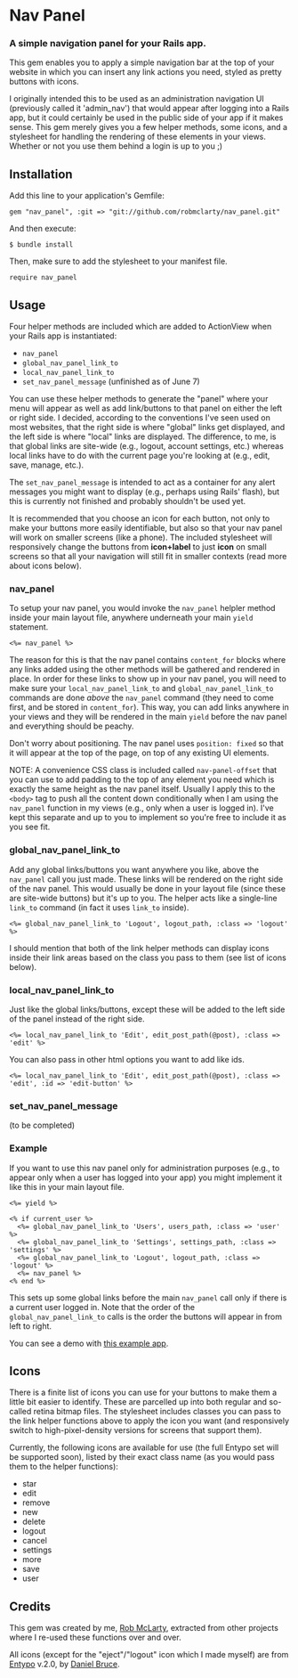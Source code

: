 # Nav Panel

### A simple navigation panel for your Rails app.

This gem enables you to apply a simple navigation bar at the top of your 
website in which you can insert any link actions you need, styled as pretty buttons with icons.

I originally intended this to be used as an administration navigation UI (previously called it 'admin_nav') that
would appear after logging into a Rails app, but it could certainly be used
in the public side of your app if it makes sense. This gem merely gives you
a few helper methods, some icons, and a stylesheet for handling the rendering
of these elements in your views. Whether or not you use them behind a login
is up to you ;)


## Installation

Add this line to your application's Gemfile:

    gem "nav_panel", :git => "git://github.com/robmclarty/nav_panel.git"

And then execute:

    $ bundle install

Then, make sure to add the stylesheet to your manifest file.

    require nav_panel


## Usage

Four helper methods are included which are added to ActionView when your Rails
app is instantiated:

- `nav_panel`
- `global_nav_panel_link_to`
- `local_nav_panel_link_to`
- `set_nav_panel_message` (unfinished as of June 7)

You can use these helper methods to generate the "panel" where your menu will appear
as well as add link/buttons to that panel on either the left or right side. I decided,
according to the conventions I've seen used on most websites, that the right side is
where "global" links get displayed, and the left side is where "local" links are displayed.
The difference, to me, is that global links are site-wide (e.g., logout, account settings, etc.)
whereas local links have to do with the current page you're looking at (e.g., edit, save, manage, etc.).

The `set_nav_panel_message` is intended to act as a container for any alert messages you
might want to display (e.g., perhaps using Rails' flash), but this is currently not
finished and probably shouldn't be used yet.

It is recommended that you choose an icon for each button, not only to make your buttons
more easily identifiable, but also so that your nav panel will work on smaller screens
(like a phone). The included stylesheet will responsively change the buttons from **icon+label**
to just **icon** on small screens so that all your navigation will still fit in smaller contexts 
(read more about icons below).

### nav_panel

To setup your nav panel, you would invoke the `nav_panel` helpler method inside your main
layout file, anywhere underneath your main `yield` statement. 

    <%= nav_panel %>

The reason for this is that
the nav panel contains `content_for` blocks where any links added using the other methods
will be gathered and rendered in place. In order for these links to show up in your nav
panel, you will need to make sure your `local_nav_panel_link_to` and `global_nav_panel_link_to`
commands are done *above* the `nav_panel` command (they need to come first, and be stored
in `content_for`). This way, you can add links anywhere in your views and they will be
rendered in the main `yield` before the nav panel and everything should be peachy.

Don't worry about positioning. The nav panel uses `position: fixed` so that it will
appear at the top of the page, on top of any existing UI elements.

NOTE: A convenience CSS class is included called `nav-panel-offset` that you can use to add
padding to the top of any element you need which is exactly the same height as the 
nav panel itself. Usually I apply this to the `<body>` tag to push all the content down conditionally
when I am using the `nav_panel` function in my views (e.g., only when a user is logged in). I've
kept this separate and up to you to implement so you're free to include it as you see fit.

### global_nav_panel_link_to

Add any global links/buttons you want anywhere you like, above the `nav_panel` call
you just made. These links will be rendered on the right side of the nav panel. 
This would usually be done in your layout file (since these are site-wide buttons)
but it's up to you. The helper acts like a single-line `link_to` command (in fact it uses
`link_to` inside).

    <%= global_nav_panel_link_to 'Logout', logout_path, :class => 'logout' %>

I should mention that both of the link helper methods can display icons inside their link areas
based on the class you pass to them (see list of icons below).

### local_nav_panel_link_to

Just like the global links/buttons, except these will be added to the left side of the panel
instead of the right side.

    <%= local_nav_panel_link_to 'Edit', edit_post_path(@post), :class => 'edit' %>

You can also pass in other html options you want to add like ids.

    <%= local_nav_panel_link_to 'Edit', edit_post_path(@post), :class => 'edit', :id => 'edit-button' %>

### set_nav_panel_message

(to be completed)

### Example

If you want to use this nav panel only for administration purposes (e.g., to appear
only when a user has logged into your app) you might implement it like this in your main
layout file.

```
<%= yield %>

<% if current_user %>
  <%= global_nav_panel_link_to 'Users', users_path, :class => 'user' %>
  <%= global_nav_panel_link_to 'Settings', settings_path, :class => 'settings' %>
  <%= global_nav_panel_link_to 'Logout', logout_path, :class => 'logout' %>
  <%= nav_panel %>
<% end %>
```

This sets up some global links before the main `nav_panel` call only if there is a current
user logged in. Note that the order of the `global_nav_panel_link_to` calls is the order the
buttons will appear in from left to right.

You can see a demo with [this example app](http://github.com/robmclarty/nav_panel_example_app).

## Icons

There is a finite list of icons you can use for your buttons to make them a little bit
easier to identify. These are parcelled up into both regular and so-called retina bitmap
files. The stylesheet includes classes you can pass to the link helper functions above to 
apply the icon you want (and responsively switch to high-pixel-density versions for screens
that support them).

Currently, the following icons are available for use (the full Entypo set will be supported soon),
listed by their exact class name (as you would pass them to the helper functions):

- star
- edit
- remove
- new
- delete
- logout
- cancel
- settings
- more
- save
- user


## Credits

This gem was created by me, [Rob McLarty](http://robmclarty.com), extracted from other
projects where I re-used these functions over and over.

All icons (except for the "eject"/"logout" icon which I made myself) are from
[Entypo](http://www.entypo.com) v.2.0, by [Daniel Bruce](http://danielbruce.se/).
